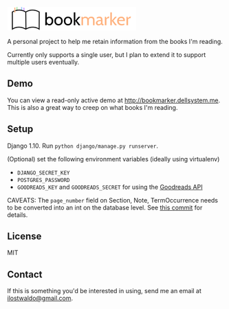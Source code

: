 ![Bookmarker](https://github.com/dellsystem/bookmarker/raw/master/static/bookmarker.png)

A personal project to help me retain information from the books I'm reading. 

Currently only supports a single user, but I plan to extend it to support
multiple users eventually.

Demo
----

You can view a read-only active demo at <http://bookmarker.dellsystem.me>. This
is also a great way to creep on what books I'm reading.

Setup
-----

Django 1.10. Run `python django/manage.py runserver`.

(Optional) set the following environment variables (ideally using virtualenv)

* `DJANGO_SECRET_KEY`
* `POSTGRES_PASSWORD`
* `GOODREADS_KEY` and `GOODREADS_SECRET` for using the [Goodreads API](https://www.goodreads.com/api/keys)

CAVEATS: The `page_number` field on Section, Note, TermOccurrence needs to be
converted into an int on the database level.  See [this commit](/dellsystem/bookmarker/commit/9838ef6a391b50f8e4fd7cdfd8914437d25bc652)
for details.

License
-------

MIT

Contact
-------

If this is something you'd be interested in using, send me an email at
ilostwaldo@gmail.com.
